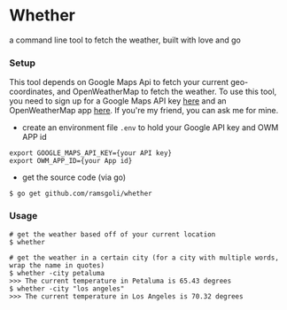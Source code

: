 # Whether

a command line tool to fetch the weather, built with love and go

### Setup
This tool depends on Google Maps Api to fetch your current geo-coordinates, and OpenWeatherMap to fetch the weather. 
To use this tool, you need to sign up for a Google Maps API key [here](https://developers.google.com/maps/documentation/javascript/get-api-key) and an OpenWeatherMap app [here](https://openweathermap.org/price). If you're my friend, you can ask me for mine. 

* create an environment file `.env` to hold your Google API key and OWM APP id
```
export GOOGLE_MAPS_API_KEY={your API key}
export OWM_APP_ID={your App id}
```
* get the source code (via go)
```
$ go get github.com/ramsgoli/whether
```

### Usage
```
# get the weather based off of your current location
$ whether

# get the weather in a certain city (for a city with multiple words, wrap the name in quotes)
$ whether -city petaluma
>>> The current temperature in Petaluma is 65.43 degrees
$ whether -city "los angeles"
>>> The current temperature in Los Angeles is 70.32 degrees
```

